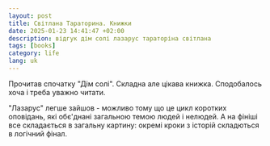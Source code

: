 ```yaml
---
layout: post
title: Світлана Тараторина. Книжки
date: 2025-01-23 14:41:47 +02:00
description: відгук дім солі лазарус тараторіна світлана
tags: [books]
category: life
lang: uk
---
```


Прочитав спочатку "Дім солі".
Складна але цікава книжка.
Сподобалось хоча і треба уважно читати.

"Лазарус" легше зайшов - можливо тому що це цикл коротких оповідань, які обє'днані загальною темою людей і нелюдей.
А на фініші все складається в загальну картину: окремі кроки з історій складються в логічний фінал.
